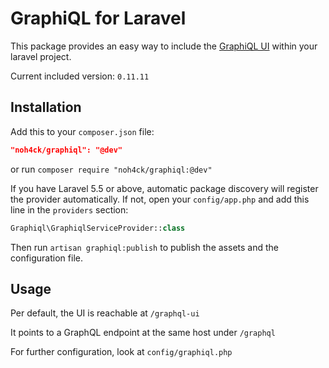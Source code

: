 # GraphiQL for Laravel

This package provides an easy way to include the [GraphiQL UI](https://github.com/graphql/graphiql) within your laravel project.

Current included version: `0.11.11` 

## Installation

Add this to your `composer.json` file:

```json
"noh4ck/graphiql": "@dev"
```

or run `composer require "noh4ck/graphiql:@dev"`

If you have Laravel 5.5 or above, automatic package discovery will register the provider automatically.
If not, open your `config/app.php` and add this line in the `providers` section:

```php
Graphiql\GraphiqlServiceProvider::class
```

Then run `artisan graphiql:publish` to publish the assets and the configuration file.

## Usage

Per default, the UI is reachable at `/graphql-ui`

It points to a GraphQL endpoint at the same host under `/graphql`

For further configuration, look at `config/graphiql.php` 
